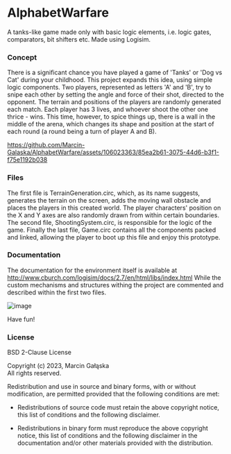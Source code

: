 # AlphabetWarfare
 A tanks-like game made only with basic logic elements, i.e. logic gates, comparators, bit shifters etc. Made using Logisim.

 ### Concept
  There is a significant chance you have played a game of 'Tanks' or 'Dog vs Cat' during your childhood. This project expands this idea, using simple logic components. Two players, represented as letters 'A' and 'B', try to snipe each other by setting the angle and force of their shot, directed to the opponent. The terrain and positions of the players are randomly generated each match. Each player has 3 lives, and whoever shoot the other one thrice - wins. This time, however, to spice things up, there is a wall in the middle of the arena, which changes its shape and position at the start of each round (a round being a turn of player A and B).

https://github.com/Marcin-Galaska/AlphabetWarfare/assets/106023363/85ea2b61-3075-44d6-b3f1-f75e1192b038

### Files
 The first file is TerrainGeneration.circ, which, as its name suggests, generates the terrain on the screen, adds the moving wall obstacle and places the players in this created world. The player characters' position on the X and Y axes are also randomly drawn from within certain boundaries.
  The second file, ShootingSystem.circ, is responsible for the logic of the game.
  Finally the last file, Game.circ contains all the components packed and linked, allowing the player to boot up this file and enjoy this prototype.

 ### Documentation
  The documentation for the environment itself is available at
  http://www.cburch.com/logisim/docs/2.7/en/html/libs/index.html
  While the custom mechanisms and structures withing the project are commented and described within the first two files.
  
  ![image](https://github.com/Marcin-Galaska/AlphabetWarfare/assets/106023363/cee300bd-3757-443c-8e72-537ec9d3711f)

Have fun!

### License
BSD 2-Clause License

Copyright (c) 2023, Marcin Gałąska <br>
All rights reserved.

Redistribution and use in source and binary forms, with or without
modification, are permitted provided that the following conditions are met:

* Redistributions of source code must retain the above copyright notice, this
  list of conditions and the following disclaimer.

* Redistributions in binary form must reproduce the above copyright notice,
  this list of conditions and the following disclaimer in the documentation
  and/or other materials provided with the distribution.
